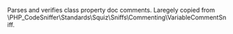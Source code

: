 Parses and verifies class property doc comments.
Laregely copied from
\PHP_CodeSniffer\Standards\Squiz\Sniffs\Commenting\VariableCommentSniff.